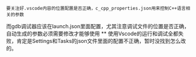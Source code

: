    要关注好.vscode内容的位置配置是否正确，c_cpp_properties.json用来控制C++语言相关的参数
而gdb调试器应该在launch.json里面配置，尤其注意调试文件的位置是否正确，自动生成的参数必须需要修改才能够使用
** 使用Vscode的运行和调试全都失败，肯定是Settings和Tasks的json文件里面的配置不正确，暂时没找到怎么改的。